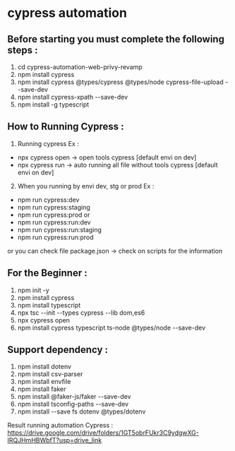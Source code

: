 # cypress automation

## Before starting you must complete the following steps :
1. cd cypress-automation-web-privy-revamp
2. npm install cypress
3. npm install cypress @types/cypress @types/node cypress-file-upload --save-dev
4. npm install cypress-xpath --save-dev
5. npm install -g typescript

## How to Running Cypress :
1. Running cypress
Ex : 
- npx cypress open -> open tools cypress [default envi on dev]
- npx cypress run -> auto running all file without tools cypress [default envi on dev]

2. When you running by envi dev, stg or prod
Ex : 
- npm run cypress:dev
- npm run cypress:staging 
- npm run cypress:prod
or
- npm run cypress:run:dev
- npm run cypress:run:staging
- npm run cypress:run:prod


or you can check file package.json -> check on scripts for the information

## For the Beginner :
1. npm init -y
2. npm install cypress
3. npm install typescript
4. npx tsc --init --types cypress --lib dom,es6
5. npx cypress open
6. npm install cypress typescript ts-node @types/node --save-dev

## Support dependency :
1. npm install dotenv
2. npm install csv-parser
3. npm install envfile
4. npm install faker
5. npm install @faker-js/faker --save-dev
6. npm install tsconfig-paths --save-dev
7. npm install --save fs dotenv @types/dotenv


Result running automation Cypress : https://drive.google.com/drive/folders/1GT5obrFUkr3C9ydgwXG-IRQJHmHBWbfT?usp=drive_link
